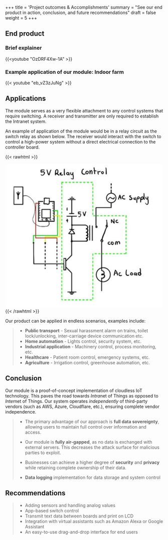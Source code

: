 +++
title = 'Project outcomes & Accomplishments'
summary = "See our end product in action, conclusion, and future recommendations"
draft = false
weight = 5
+++

## End product
### Brief explainer
{{<youtube "OzDRF4Xw-1A" >}}

### Example application of our module: Indoor farm 
{{< youtube "eb_vZ3zJuNg" >}}

## Applications
The module serves as a very flexible attachment to any control systems that require switching. A receiver and transmitter are only required to establish the Intranet system.

An example of application of the module would be in a relay circuit as the switch relay as shown below. The receiver would interact with the switch to control a high-power system without a direct electrical connection to the controller board. 

{{< rawhtml >}}
<center>
<img src="images/relay.png" width="500">
</center>
{{< /rawhtml >}}

Our product can be applied in endless scenarios, examples include:
> - **Public transport** - Sexual harassment alarm on trains, toilet lock/unlocking, inter-carriage device communication etc. 
> - **Home automation** - Lights control, security system, etc.
> - **Industrial application** - Machinery control, process monitoring, etc.
> - **Healthcare** - Patient room control, emergency systems, etc.
> - **Agriculture** - Irrigation control, greenhouse automation, etc.


## Conclusion
Our module is a proof-of-concept implementation of cloudless IoT technology. This paves the road towards *Intra*net of Things as opposed to *Inter*net of Things. Our system operates *independently* of third-party vendors (such as AWS, Azure, Cloudflare, etc.), ensuring complete vendor independence.

> - The primary advantage of our approach is **full data sovereignty**, allowing users to maintain full control over information and access.
> 
> - Our module is **fully air-gapped**, as no data is exchanged with external servers. This decreases the attack surface for malicious parties to exploit.
> 
> - Businesses can achieve a higher degree of **security** and **privacy** while retaining complete ownership of their data.
> - **Data logging** implementation for data storage and system control


## Recommendations
> - Adding sensors and handling analog values
> - App-based switch control
> - Transmit text data between boards and print on LCD
> - Integration with virtual assistants such as Amazon Alexa or Google Assistant
> - An easy-to-use drag-and-drop interface for end users
